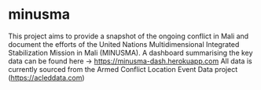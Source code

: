 # minusma
This project aims to provide a snapshot of the ongoing conflict in Mali and document the efforts of the United Nations Multidimensional Integrated Stabilization Mission in Mali (MINUSMA).
A dashboard summarising the key data can be found here -> https://minusma-dash.herokuapp.com 
All data is currently sourced from the Armed Conflict Location Event Data project (https://acleddata.com)
